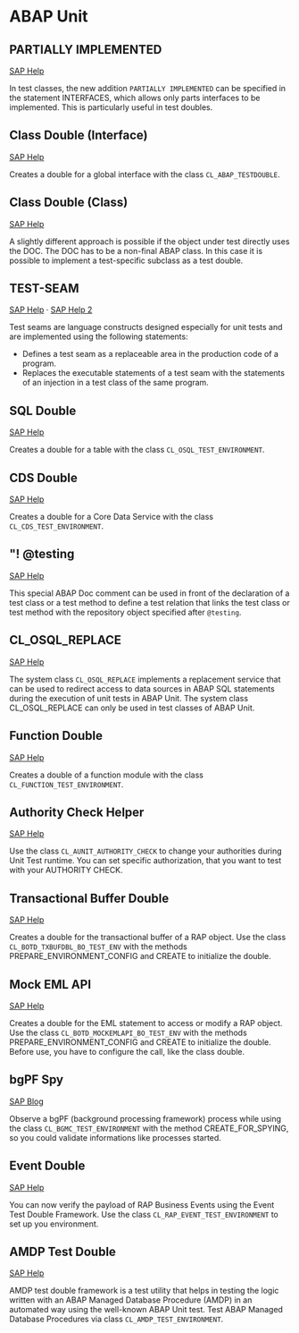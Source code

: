 # ABAP Unit

## PARTIALLY IMPLEMENTED
[SAP Help](https://help.sap.com/doc/abapdocu_latest_index_htm/latest/en-US/index.htm?file=abapinterfaces_partially.htm)

In test classes, the new addition `PARTIALLY IMPLEMENTED` can be specified in the statement INTERFACES, which allows only parts interfaces to be implemented. This is particularly useful in test doubles.

## Class Double (Interface)
[SAP Help](https://help.sap.com/docs/abap-cloud/abap-development-tools-user-guide/abap-oo-test-double-framework?locale=en-US)

Creates a double for a global interface with the class `CL_ABAP_TESTDOUBLE`.

## Class Double (Class)
[SAP Help](https://help.sap.com/docs/abap-cloud/abap-development-tools-user-guide/managing-object-oriented-dependencies-with-abap-unit?locale=en-US)

A slightly different approach is possible if the object under test directly uses the DOC. The DOC has to be a non-final ABAP class. In this case it is possible to implement a test-specific subclass as a test double.

## TEST-SEAM
[SAP Help](https://help.sap.com/doc/abapdocu_latest_index_htm/latest/en-US/index.htm?file=abentest_seams.htm) · [SAP Help 2](https://help.sap.com/docs/abap-cloud/abap-development-tools-user-guide/managing-other-dependencies-with-abap-unit?locale=en-US)

Test seams are language constructs designed especially for unit tests and are implemented using the following statements:
- Defines a test seam as a replaceable area in the production code of a program.
- Replaces the executable statements of a test seam with the statements of an injection in a test class of the same program.

## SQL Double
[SAP Help](https://help.sap.com/docs/abap-cloud/abap-development-tools-user-guide/abap-sql-test-double-framework?locale=en-US)

Creates a double for a table with the class `CL_OSQL_TEST_ENVIRONMENT`.

## CDS Double
[SAP Help](https://help.sap.com/docs/abap-cloud/abap-development-tools-user-guide/abap-cds-test-double-framework?locale=en-US)

Creates a double for a Core Data Service with the class `CL_CDS_TEST_ENVIRONMENT`.

## "! @testing
[SAP Help](https://help.sap.com/doc/abapdocu_latest_index_htm/latest/en-US/index.htm?file=abentest_relations.htm)

This special ABAP Doc comment can be used in front of the declaration of a test class or a test method to define a test relation that links the test class or test method with the repository object specified after `@testing`.

## CL_OSQL_REPLACE
[SAP Help](https://help.sap.com/doc/abapdocu_latest_index_htm/latest/en-US/index.htm?file=abencl_osql_replace.htm)

The system class `CL_OSQL_REPLACE` implements a replacement service that can be used to redirect access to data sources in ABAP SQL statements during the execution of unit tests in ABAP Unit. The system class CL_OSQL_REPLACE can only be used in test classes of ABAP Unit.

## Function Double
[SAP Help](https://help.sap.com/docs/abap-cloud/abap-development-tools-user-guide/managing-dependencies-on-abap-function-modules-with-abap-unit?locale=en-US)

Creates a double of a function module with the class `CL_FUNCTION_TEST_ENVIRONMENT`.

## Authority Check Helper
[SAP Help](https://help.sap.com/docs/abap-cloud/abap-development-tools-user-guide/managing-dependencies-on-abap-authority-checks-with-abap-unit?locale=en-US)

Use the class `CL_AUNIT_AUTHORITY_CHECK` to change your authorities during Unit Test runtime. You can set specific authorization, that you want to test with your AUTHORITY CHECK.

## Transactional Buffer Double
[SAP Help](https://help.sap.com/docs/abap-cloud/abap-development-tools-user-guide/transactional-buffer-double-support?locale=en-US)

Creates a double for the transactional buffer of a RAP object. Use the class `CL_BOTD_TXBUFDBL_BO_TEST_ENV` with the methods PREPARE_ENVIRONMENT_CONFIG and CREATE to initialize the double.

## Mock EML API
[SAP Help](https://help.sap.com/docs/abap-cloud/abap-development-tools-user-guide/mock-eml-api-support?locale=en-US)

Creates a double for the EML statement to access or modify a RAP object. Use the class `CL_BOTD_MOCKEMLAPI_BO_TEST_ENV` with the methods PREPARE_ENVIRONMENT_CONFIG and CREATE to initialize the double. Before use, you have to configure the call, like the class double.

## bgPF Spy
[SAP Blog](https://community.sap.com/t5/technology-blogs-by-sap/introducing-the-background-processing-framework/ba-p/13579056)

Observe a bgPF (background processing framework) process while using the class `CL_BGMC_TEST_ENVIRONMENT` with the method CREATE_FOR_SPYING, so you could validate informations like processes started.

## Event Double
[SAP Help](https://help.sap.com/docs/ABAP_PLATFORM_NEW/fc4c71aa50014fd1b43721701471913d/d968967b5b9145ad8444fd573f304a90.html?locale=en-US)

You can now verify the payload of RAP Business Events using the Event Test Double Framework. Use the class ``CL_RAP_EVENT_TEST_ENVIRONMENT`` to set up you environment.

## AMDP Test Double
[SAP Help](https://help.sap.com/docs/abap-cloud/abap-development-tools-user-guide/getting-started-with-amdp-test-double-framework?locale=en-US)

AMDP test double framework is a test utility that helps in testing the logic written with an ABAP Managed Database Procedure (AMDP) in an automated way using the well-known ABAP Unit test. Test ABAP Managed Database Procedures via class ``CL_AMDP_TEST_ENVIRONMENT``.
